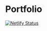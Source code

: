 # Portfolio

[![Netlify Status](https://api.netlify.com/api/v1/badges/5ec67d36-c839-4dae-940b-f43a1ea601bd/deploy-status)](https://app.netlify.com/sites/egodonv3/deploys)
